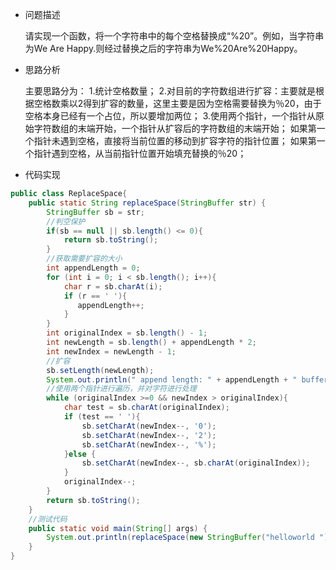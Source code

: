 - 问题描述

  请实现一个函数，将一个字符串中的每个空格替换成“%20”。例如，当字符串为We Are Happy.则经过替换之后的字符串为We%20Are%20Happy。

- 思路分析

  主要思路分为：
  1.统计空格数量；
  2.对目前的字符数组进行扩容：主要就是根据空格数乘以2得到扩容的数量，这里主要是因为空格需要替换为％20，由于空格本身已经有一个占位，所以要增加两位；
  3.使用两个指针，一个指针从原始字符数组的末端开始，一个指针从扩容后的字符数组的末端开始；
  	如果第一个指针未遇到空格，直接将当前位置的移动到扩容字符的指针位置；
  	如果第一个指针遇到空格，从当前指针位置开始填充替换的％20；

- 代码实现
```java
public class ReplaceSpace{
	public static String replaceSpace(StringBuffer str) {
    	StringBuffer sb = str;
    	//判空保护
        if(sb == null || sb.length() <= 0){
            return sb.toString();
        }
        //获取需要扩容的大小
        int appendLength = 0;
        for (int i = 0; i < sb.length(); i++){
            char r = sb.charAt(i);
            if (r == ' '){
               appendLength++;
            }
        }
        int originalIndex = sb.length() - 1;
        int newLength = sb.length() + appendLength * 2;
        int newIndex = newLength - 1;
        //扩容
        sb.setLength(newLength);
        System.out.println(" append length: " + appendLength + " buffer length: " + sb.length() + " new length: " + newLength);
        //使用两个指针进行遍历，并对字符进行处理
        while (originalIndex >=0 && newIndex > originalIndex){
            char test = sb.charAt(originalIndex);
            if (test == ' '){
                sb.setCharAt(newIndex--, '0');
                sb.setCharAt(newIndex--, '2');
                sb.setCharAt(newIndex--, '%');
            }else {
                sb.setCharAt(newIndex--, sb.charAt(originalIndex));
            }
            originalIndex--;
        }
        return sb.toString();
    }
    //测试代码
	public static void main(String[] args) {
		System.out.println(replaceSpace(new StringBuffer("helloworld ")));
	}
}
```